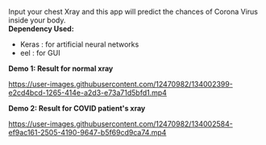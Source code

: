 Input your chest Xray and this app will predict the chances of Corona Virus inside your body.
<br>
<b>Dependency Used:</b>
- Keras : for artificial neural networks
- eel : for GUI

<b>Demo 1: Result for normal xray </b>

https://user-images.githubusercontent.com/12470982/134002399-e2cd4bcd-1265-414e-a2d3-e73a71d5bfd1.mp4

<b>Demo 2: Result for COVID patient's xray </b>

https://user-images.githubusercontent.com/12470982/134002584-ef9ac161-2505-4190-9647-b5f69cd9ca74.mp4

